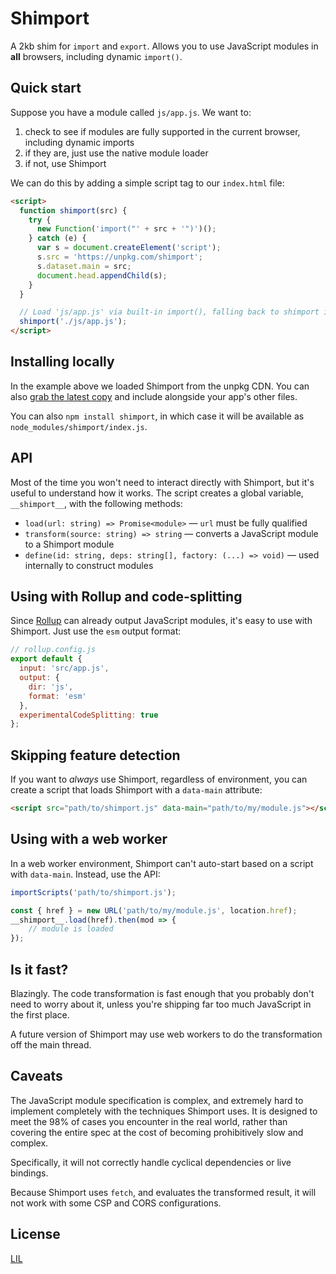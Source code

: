 # Shimport

A 2kb shim for `import` and `export`. Allows you to use JavaScript modules in **all** browsers, including dynamic `import()`.


## Quick start

Suppose you have a module called `js/app.js`. We want to:

1. check to see if modules are fully supported in the current browser, including dynamic imports
2. if they are, just use the native module loader
3. if not, use Shimport

We can do this by adding a simple script tag to our `index.html` file:

```html
<script>
  function shimport(src) {
    try {
      new Function('import("' + src + '")')();
    } catch (e) {
      var s = document.createElement('script');
      s.src = 'https://unpkg.com/shimport';
      s.dataset.main = src;
      document.head.appendChild(s);
    }
  }

  // Load 'js/app.js' via built-in import(), falling back to shimport if needed:
  shimport('./js/app.js');
</script>
```


## Installing locally

In the example above we loaded Shimport from the unpkg CDN. You can also [grab the latest copy](https://unpkg.com/shimport) and include alongside your app's other files.

You can also `npm install shimport`, in which case it will be available as `node_modules/shimport/index.js`.


## API

Most of the time you won't need to interact directly with Shimport, but it's useful to understand how it works. The script creates a global variable, `__shimport__`, with the following methods:

* `load(url: string) => Promise<module>` — `url` must be fully qualified
* `transform(source: string) => string` — converts a JavaScript module to a Shimport module
* `define(id: string, deps: string[], factory: (...) => void)` — used internally to construct modules


## Using with Rollup and code-splitting

Since [Rollup](https://rollupjs.org) can already output JavaScript modules, it's easy to use with Shimport. Just use the `esm` output format:

```js
// rollup.config.js
export default {
  input: 'src/app.js',
  output: {
    dir: 'js',
    format: 'esm'
  },
  experimentalCodeSplitting: true
};
```


## Skipping feature detection

If you want to *always* use Shimport, regardless of environment, you can create a script that loads Shimport with a `data-main` attribute:

```html
<script src="path/to/shimport.js" data-main="path/to/my/module.js"></script>
```


## Using with a web worker

In a web worker environment, Shimport can't auto-start based on a script with `data-main`. Instead, use the API:

```js
importScripts('path/to/shimport.js');

const { href } = new URL('path/to/my/module.js', location.href);
__shimport__.load(href).then(mod => {
	// module is loaded
});
```


## Is it fast?

Blazingly. The code transformation is fast enough that you probably don't need to worry about it, unless you're shipping far too much JavaScript in the first place.

A future version of Shimport may use web workers to do the transformation off the main thread.


## Caveats

The JavaScript module specification is complex, and extremely hard to implement completely with the techniques Shimport uses. It is designed to meet the 98% of cases you encounter in the real world, rather than covering the entire spec at the cost of becoming prohibitively slow and complex.

Specifically, it will not correctly handle cyclical dependencies or live bindings.

Because Shimport uses `fetch`, and evaluates the transformed result, it will not work with some CSP and CORS configurations.



## License

[LIL](LICENSE)
